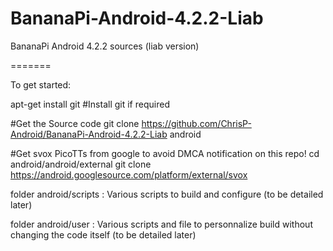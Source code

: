 # BananaPi-Android-4.2.2-Liab
BananaPi Android 4.2.2 sources (liab version)

=======

To get started:

apt-get install git #Install git if required

  #Get the Source code
git clone https://github.com/ChrisP-Android/BananaPi-Android-4.2.2-Liab android

  #Get svox PicoTTs from google to avoid DMCA notification on this repo!
cd android/android/external
git clone https://android.googlesource.com/platform/external/svox

folder android/scripts : Various scripts to build and configure (to be detailed later)

folder android/user : Various scripts and file to personnalize build without changing the code itself (to be detailed later)
